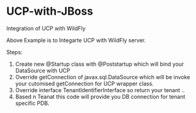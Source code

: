 # UCP-with-JBoss
Integration of UCP with WildFly

Above Example is to Integarte UCP with WildFly server.

Steps: 
  1. Create new  @Startup class with @Poststartup which will bind your DataSource with UCP
  2. Override getConnection of javax.sql.DataSource which will be invoke your cutomised getConnection for UCP wrapper class.
  3. Override interface TenantIdentifierInterface so return your tenant ..
  4. Based n Teanat this code will provide you DB connection for tenant specific PDB.
